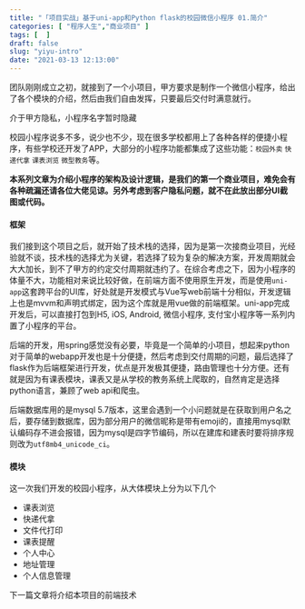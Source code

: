 ```yaml
---
title: "「项目实战」基于uni-app和Python flask的校园微信小程序 01.简介"
categories: [ "程序人生","商业项目" ]
tags: [  ]
draft: false
slug: "yiyu-intro"
date: "2021-03-13 12:13:00"
---
```


团队刚刚成立之初，就接到了一个小项目，甲方要求是制作一个微信小程序，给出了各个模块的介绍，然后由我们自由发挥，只要最后交付时满意就行。

介于甲方隐私，小程序名字暂时隐藏

校园小程序说多不多，说少也不少，现在很多学校都用上了各种各样的便捷小程序，有些学校还开发了APP，大部分的小程序功能都集成了这些功能：`校园外卖` `快递代拿` `课表浏览` `微型教务`等。

**本系列文章为介绍小程序的架构及设计逻辑，是我们的第一个商业项目，难免会有各种疏漏还请各位大佬见谅。另外考虑到客户隐私问题，就不在此放出部分UI截图或代码。**

#### 框架
我们接到这个项目之后，就开始了技术栈的选择，因为是第一次接商业项目，光经验就不谈，技术栈的选择尤为关键，若选择了较为复杂的解决方案，开发周期就会大大加长，到不了甲方的约定交付周期就违约了。在综合考虑之下，因为小程序的体量不大，功能相对来说比较好做，在前端方面不使用原生开发，而是使用`uni-app`这套跨平台的UI库，好处就是开发模式与Vue写web前端十分相似，开发逻辑上也是mvvm和声明式绑定，因为这个库就是用vue做的前端框架。uni-app完成开发后，可以直接打包到H5, iOS, Android, 微信小程序, 支付宝小程序等一系列内置了小程序的平台。

后端的开发，用spring感觉没有必要，毕竟是一个简单的小项目，想起来python对于简单的webapp开发也是十分便捷，然后考虑到交付周期的问题，最后选择了flask作为后端框架进行开发，优点是开发极其便捷，路由管理也十分方便。还有就是因为有课表模块，课表又是从学校的教务系统上爬取的，自然肯定是选择python语言，兼顾了web api和爬虫。

后端数据库用的是mysql 5.7版本，这里会遇到一个小问题就是在获取到用户名之后，要存储到数据库，因为部分用户的微信昵称是带有emoji的，直接用mysql默认编码存不进会报错，因为mysql是四字节编码，所以在建库和建表时要将排序规则改为`utf8mb4_unicode_ci`。

#### 模块
这一次我们开发的校园小程序，从大体模块上分为以下几个

 - 课表浏览
 - 快递代拿
 - 文件代打印
 - 课表提醒
 - 个人中心
  - 地址管理
  - 个人信息管理

下一篇文章将介绍本项目的前端技术